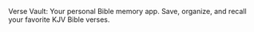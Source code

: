 Verse Vault: Your personal Bible memory app. Save, organize, and recall your favorite KJV Bible verses.
